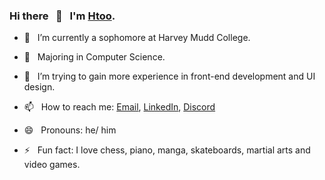 ### Hi there &nbsp; 👋  &nbsp; I'm [Htoo](https://www.htoo.me/).


- 🔭  &nbsp; I’m currently a sophomore at Harvey Mudd College.
- 🌱  &nbsp; Majoring in Computer Science.

- 🤔  &nbsp; I’m trying to gain more experience in front-end development and UI design.

- 📫  &nbsp; How to reach me: [Email](mailto:2myat9@gmail.com), [LinkedIn](https://www.linkedin.com/in/htoomyat/), [Discord](https://discordapp.com/users/409335295734054912/)
- 😄  &nbsp; Pronouns: he/ him
- ⚡  &nbsp; Fun fact: I love chess, piano, manga, skateboards, martial arts and video games.

